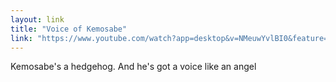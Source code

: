 ```yaml
---
layout: link
title: "Voice of Kemosabe"
link: "https://www.youtube.com/watch?app=desktop&v=NMeuwYvlBI0&feature=youtu.be"
---
```


Kemosabe's a hedgehog. And he's got a voice like an angel
